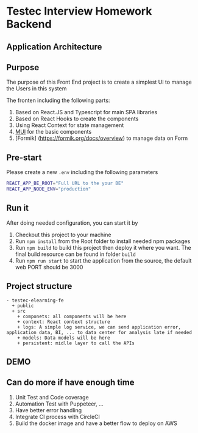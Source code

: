 # Testec Interview Homework Backend

## Application Architecture

## Purpose
The purpose of this Front End project is to create a simplest UI to manage the Users in this system

The fronten including the following parts:

1. Based on React.JS and Typescript for main SPA libraries
2. Based on React Hooks to create the components
3. Using React Context for state management
4. [MUI](https://mui.com/) for the basic components
5. [Formik] (https://formik.org/docs/overview) to manage data on Form

## Pre-start
Please create a new `.env` including the following parameters
```sh
REACT_APP_BE_ROOT="Full URL to the your BE"
REACT_APP_NODE_ENV="production"

```

## Run it
After doing needed configuration, you can start it by

1. Checkout this project to your machine
2. Run `npm install` from the Root folder to install needed npm packages
3. Run `npm build` to build this project then deploy it where you want. The final build resource can be found in folder `build`
4. Run `npm run start` to start the application from the source, the default web PORT should be 3000

## Project structure
```
- testec-elearning-fe
  + public
  + src
    + componets: all components will be here
    + context: React context structure
    + logs: A simple log service, we can send application error, application data, BI, ... to data center for analysis late if needed
    + models: Data models will be here
    + persistent: midlle layer to call the APIs
```

## DEMO


## Can do more if have enough time
1. Unit Test and Code coverage
2. Automation Test with Puppeteer, ...
3. Have better error handling
4. Integrate CI process with CircleCI
5. Build the docker image and have a better flow to deploy on AWS 
